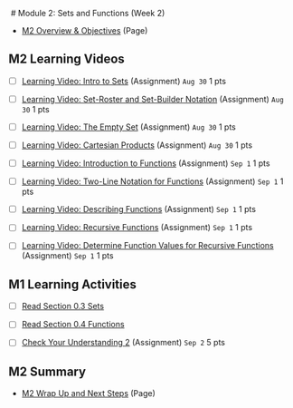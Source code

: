  # Module 2: Sets and Functions (Week 2)

-   [M2 Overview & Objectives](https://csusb.instructure.com/courses/15759/modules/items/1037412) (Page)

## M2 Learning Videos

- [ ] [Learning Video: Intro to Sets](https://csusb.instructure.com/courses/15759/modules/items/1037415) (Assignment) `Aug 30` 1 pts

- [ ] [Learning Video: Set-Roster and Set-Builder Notation](https://csusb.instructure.com/courses/15759/modules/items/1037416) (Assignment) `Aug 30` 1 pts

- [ ] [Learning Video: The Empty Set](https://csusb.instructure.com/courses/15759/modules/items/1037417) (Assignment) `Aug 30` 1 pts

- [ ] [Learning Video: Cartesian Products](https://csusb.instructure.com/courses/15759/modules/items/1037418) (Assignment) `Aug 30` 1 pts

- [ ] [Learning Video: Introduction to Functions](https://csusb.instructure.com/courses/15759/modules/items/1108681) (Assignment) `Sep 1` 1 pts

- [ ] [Learning Video: Two-Line Notation for Functions](https://csusb.instructure.com/courses/15759/modules/items/1108682) (Assignment) `Sep 1` 1 pts

- [ ] [Learning Video: Describing Functions](https://csusb.instructure.com/courses/15759/modules/items/1108678) (Assignment) `Sep 1` 1 pts

- [ ] [Learning Video: Recursive Functions](https://csusb.instructure.com/courses/15759/modules/items/1108680) (Assignment) `Sep 1` 1 pts

- [ ] [Learning Video: Determine Function Values for Recursive Functions](https://csusb.instructure.com/courses/15759/modules/items/1108679) (Assignment) `Sep 1` 1 pts


## M1 Learning Activities
   
- [ ] [Read Section 0.3 Sets](https://csusb.instructure.com/courses/15759/modules/items/1037420)
   
- [ ] [Read Section 0.4 Functions](https://csusb.instructure.com/courses/15759/modules/items/1037433)
   
- [ ] [Check Your Understanding 2](https://csusb.instructure.com/courses/15759/modules/items/1108691) (Assignment) `Sep 2` 5 pts

## M2 Summary

-   [M2 Wrap Up and Next Steps](https://csusb.instructure.com/courses/15759/modules/items/1037424) (Page)